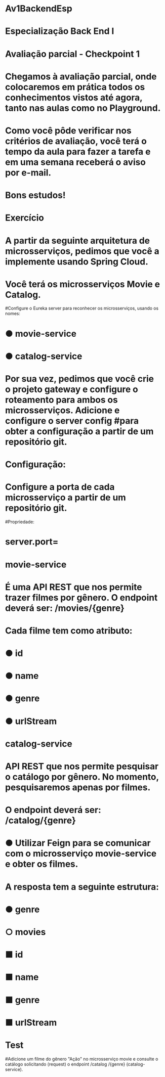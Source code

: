 # Av1BackendEsp

# Especialização Back End I
# Avaliação parcial - Checkpoint 1

# Chegamos à avaliação parcial, onde colocaremos em prática todos os conhecimentos vistos até agora, tanto nas aulas como no Playground.
# Como você pôde verificar nos critérios de avaliação, você terá o tempo da aula para fazer a tarefa e em uma semana receberá o aviso por e-mail.
# Bons estudos!

# Exercício
# A partir da seguinte arquitetura de microsserviços, pedimos que você a implemente usando Spring Cloud.

 

# Você terá os microsserviços Movie e Catalog.
#Configure o Eureka server para reconhecer os microsserviços, usando os nomes:
# ● movie-service
# ● catalog-service

# Por sua vez, pedimos que você crie o projeto gateway e configure o roteamento para ambos os microsserviços. Adicione e configure o server config #para obter a configuração a partir de um repositório git.

# Configuração:

# Configure  a porta de cada microsserviço a partir de um repositório git.
#Propriedade:
# server.port=

# movie-service
# É uma API REST que nos permite trazer filmes por gênero. O endpoint deverá ser: /movies/{genre} 

# Cada filme tem como atributo:
# ●	id
# ●	name
# ●	genre
# ●	urlStream

# catalog-service

# API REST que nos permite pesquisar o catálogo por gênero. No momento, pesquisaremos apenas por filmes.
# O endpoint deverá ser: /catalog/{genre} 
# ●	Utilizar Feign para se comunicar com o microsserviço movie-service e obter os filmes.



# A resposta tem a seguinte estrutura:

# ●	genre
# ○	movies
# ■	id
# ■	name
# ■	genre
# ■	urlStream


# Test 
#Adicione um filme do gênero "Ação" no microsserviço movie e consulte o catálogo solicitando (request) o endpoint /catalog /{genre} (catalog-service).









